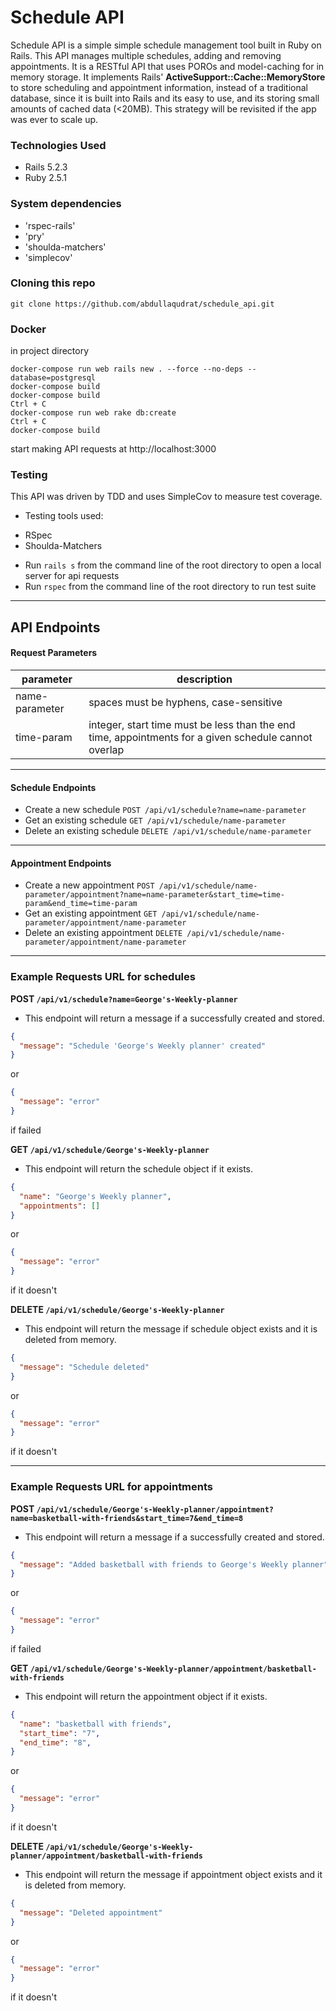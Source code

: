 # Schedule API

Schedule API is a simple simple schedule management tool built in Ruby on Rails. This API manages multiple schedules, adding and removing appointments. It is a RESTful API that uses POROs and model-caching for in memory storage. It implements Rails' **ActiveSupport::Cache::MemoryStore** to store scheduling and appointment information, instead of a traditional database, since it is built into Rails and its easy to use, and its storing small amounts of cached data (<20MB). This strategy will be revisited if the app was ever to scale up.

### Technologies Used

- Rails 5.2.3
- Ruby 2.5.1

### System dependencies

* 'rspec-rails'
* 'pry'
* 'shoulda-matchers'
* 'simplecov'

### Cloning this repo

```
git clone https://github.com/abdullaqudrat/schedule_api.git
```

### Docker

in project directory

```
docker-compose run web rails new . --force --no-deps --database=postgresql
docker-compose build
docker-compose build
Ctrl + C
docker-compose run web rake db:create
Ctrl + C
docker-compose build
```

start making API requests at http://localhost:3000

### Testing

This API was driven by TDD and uses SimpleCov to measure test coverage.

 * Testing tools used:
  - RSpec
  - Shoulda-Matchers
  
* Run `rails s` from the command line of the root directory to open a local server for api requests
* Run `rspec` from the command line of the root directory to run test suite

--------

## API Endpoints

#### Request Parameters

| parameter       | description                           |
|-----------------|---------------------------------------|
| name-parameter  | spaces must be hyphens, case-sensitive|
| time-param  | integer, start time must be less than the end time, appointments for a given schedule cannot overlap|

---

#### Schedule Endpoints

* Create a new schedule `POST /api/v1/schedule?name=name-parameter`
* Get an existing schedule `GET /api/v1/schedule/name-parameter`
* Delete an existing schedule `DELETE /api/v1/schedule/name-parameter`

---

#### Appointment Endpoints

* Create a new appointment `POST /api/v1/schedule/name-parameter/appointment?name=name-parameter&start_time=time-param&end_time=time-param`
* Get an existing appointment `GET /api/v1/schedule/name-parameter/appointment/name-parameter`
* Delete an existing appointment `DELETE /api/v1/schedule/name-parameter/appointment/name-parameter`

---

### Example Requests URL for schedules

**POST `/api/v1/schedule?name=George's-Weekly-planner`**

- This endpoint will return a message if a successfully created and stored.
```json
{
  "message": "Schedule 'George's Weekly planner' created"
}
```
or
```json
{
  "message": "error"
}
```
if failed

**GET `/api/v1/schedule/George's-Weekly-planner`**

- This endpoint will return the schedule object if it exists.
```json
{
  "name": "George's Weekly planner",
  "appointments": []
}
```
or
```json
{
  "message": "error"
}
```
if it doesn't

**DELETE `/api/v1/schedule/George's-Weekly-planner`**

- This endpoint will return the message if schedule object exists and it is deleted from memory.
```json
{
  "message": "Schedule deleted"
}
```
or
```json
{
  "message": "error"
}
```
if it doesn't

---

### Example Requests URL for appointments

**POST `/api/v1/schedule/George's-Weekly-planner/appointment?name=basketball-with-friends&start_time=7&end_time=8`**

- This endpoint will return a message if a successfully created and stored.
```json
{
  "message": "Added basketball with friends to George's Weekly planner"
}
```
or
```json
{
  "message": "error"
}
```
if failed

**GET `/api/v1/schedule/George's-Weekly-planner/appointment/basketball-with-friends`**

- This endpoint will return the appointment object if it exists.
```json
{
  "name": "basketball with friends",
  "start_time": "7",
  "end_time": "8",
}
```
or
```json
{
  "message": "error"
}
```
if it doesn't

**DELETE `/api/v1/schedule/George's-Weekly-planner/appointment/basketball-with-friends`**

- This endpoint will return the message if appointment object exists and it is deleted from memory.
```json
{
  "message": "Deleted appointment"
}
```
or
```json
{
  "message": "error"
}
```
if it doesn't
